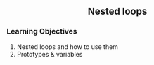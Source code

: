 <!-- PROJECT TITLE -->
 <h2 2 align="center">
  Nested loops
    <br />
    </h2>

### Learning Objectives

1. Nested loops and how to use them
2. Prototypes & variables
